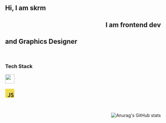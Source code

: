 <h2 align="left">Hi, I am skrm</h2>
<h2 align="right">I am frontend dev</h2>
<h2 align="left">and Graphics Designer</h2>

<br>

<h3 align="left">Tech Stack</h3>
<p align="left"> <img src="https://angular.io/assets/images/logos/angular/angular.svg" width="30" height="30"/> </p>
<p align="left"> <img src="https://raw.githubusercontent.com/devicons/devicon/master/icons/javascript/javascript-original.svg" width="30" height="30"/> </p>

<br>

<div align="right">
  
![Anurag's GitHub stats](https://github-readme-stats.vercel.app/api?username=skrimusss&show_icons=true&theme=synthwave)
  
</div>

